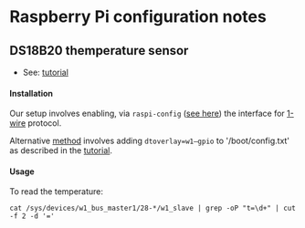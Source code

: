 # Raspberry Pi configuration notes

## DS18B20 themperature sensor

 -  See: [tutorial](http://www.circuitbasics.com/raspberry-pi-ds18b20-temperature-sensor-tutorial/)

#### Installation

Our setup involves enabling, via `raspi-config` ([see here](https://www.raspberrypi.org/documentation/configuration/raspi-config.md))
the interface for [1-wire](https://en.wikipedia.org/wiki/1-Wire) protocol.

Alternative [method](https://pinout.xyz/pinout/1_wire) involves adding `dtoverlay=w1–gpio` to '/boot/config.txt' as described in the [tutorial](http://www.circuitbasics.com/raspberry-pi-ds18b20-temperature-sensor-tutorial/).

#### Usage
To read the temperature:
```
cat /sys/devices/w1_bus_master1/28-*/w1_slave | grep -oP "t=\d+" | cut -f 2 -d '='
```
